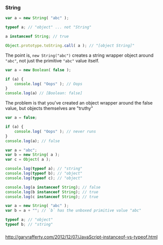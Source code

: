 ### String
```js
var a = new String( "abc" );

typeof a; // "object" ... not "String"

a instanceof String; // true

Object.prototype.toString.call( a ); // "[object String]"
```
The point is, `new String("abc")` creates a string wrapper object around `"abc"`, not just the primitive `"abc"` value itself.

```js
var a = new Boolean( false );

if (a) {
    console.log( "Oops" ); // Oops
}
console.log(a) // [Boolean: false]
```
The problem is that you've created an object wrapper around the false value, but objects themselves are "truthy"
```js
var a = false;

if (a) {
    console.log( "Oops" ); // never runs
}
console.log(a); // false
```
```js
var a = "abc";
var b = new String( a );
var c = Object( a );

console.log(typeof a); // "string"
console.log(typeof b); // "object"
console.log(typeof c); // "object"

console.log(a instanceof String); // false
console.log(b instanceof String); // true
console.log(c instanceof String); // true
```
```js
var a = new String( "abc" );
var b = a + ""; // `b` has the unboxed primitive value "abc"

typeof a; // "object"
typeof b; // "string"
```
#####
http://garyrafferty.com/2012/12/07/JavaScript-instanceof-vs-typeof.html
